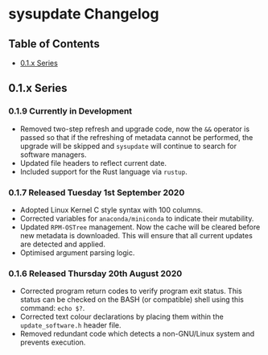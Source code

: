 # sysupdate Changelog

## Table of Contents

- [0.1.x Series](#01x-series)

## 0.1.x Series

### 0.1.9 Currently in Development

- Removed two-step refresh and upgrade code, now the `&&` operator is passed so
  that if the refreshing of metadata cannot be performed, the upgrade will be
  skipped and `sysupdate` will continue to search for software managers.
- Updated file headers to reflect current date.
- Included support for the Rust language via `rustup`.

### 0.1.7 Released Tuesday 1st September 2020

- Adopted Linux Kernel C style syntax with 100 columns.
- Corrected variables for `anaconda/miniconda` to indicate their mutability.
- Updated `RPM-OSTree` management. Now the cache will be cleared before new
  metadata is downloaded. This will ensure that all current updates are detected
  and applied.
- Optimised argument parsing logic.

### 0.1.6 Released Thursday 20th August 2020

- Corrected program return codes to verify program exit status. This status can
  be checked on the BASH (or compatible) shell using this command: `echo $?`.
- Corrected text colour declarations by placing them within the
  `update_software.h` header file.
- Removed redundant code which detects a non-GNU/Linux system and prevents
  execution.
